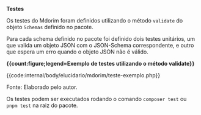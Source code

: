 **Testes**

Os testes do Mdorim foram definidos utilizando o método `validate` do objeto `Schemas` definido no pacote.

Para cada schema definido no pacote foi definido dois testes unitários, um que valida um objeto JSON com o JSON-Schema correspondente, e outro que espera um erro quando o objeto JSON não é válido.

**{{count:figure;legend=Exemplo de testes utilizando o método validate}}**

{{code:internal/body/elucidario/mdorim/teste-exemplo.php}}

Fonte: Elaborado pelo autor.

Os testes podem ser executados rodando o comando `composer test` ou `pnpm test` na raiz do pacote.
